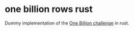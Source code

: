 # one billion rows rust

Dummy implementation of the [One Billion challenge](https://github.com/gunnarmorling/1brc/) in rust.
